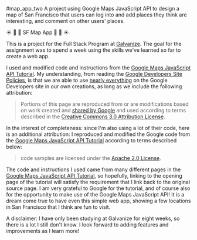 #map_app_two
A project using Google Maps JavaScript API to design a map of San Francisco that users can log into and add places they think are interesting, and comment on other users' places.

:sunny: :palm_tree: :evergreen_tree: SF Map App :evergreen_tree: :palm_tree: :sunny:

This is a project for the Full Stack Program at [Galvanize](http://www.galvanize.com/courses/full-stack/). The goal for the assignment was to spend a week using the skills we've learned so far to create a web app.

I used and modified code and instructions from the [Google Maps JavaScript API Tutorial](https://developers.google.com/maps/documentation/javascript/tutorial). My understanding, from reading the [Google Developers Site Policies](https://developers.google.com/site-policies), is that we are able to use [nearly everything](https://developers.google.com/site-policies#restrictions) on the Google Developers site in our own creations, as long as we include the following attribution:

> Portions of this page are reproduced from or are modifications based on work created and [shared by Google](https://developers.google.com/readme/policies/) and used according to terms described in the [Creative Commons 3.0 Attribution License](http://creativecommons.org/licenses/by/3.0/).

In the interest of completeness: since I'm also using a lot of their code, here is an additional attribution: I reproduced and modified the Google code from the [Google Maps JavaScript API Tutorial](https://developers.google.com/maps/documentation/javascript/tutorial) according to terms described below: 
> code samples are licensed under the [Apache 2.0 License](http://www.apache.org/licenses/LICENSE-2.0).

The code and instructions I used came from many different pages in the [Google Maps JavaScript API Tutorial](https://developers.google.com/maps/documentation/javascript/tutorial), so hopefully, linking to the opening page of the tutorial will satisfy the requirement that I link back to the original source page. I am very grateful to Google for the tutorial, and of course also for the opportunity to make use of the Google Maps JavaScript API! It is a dream come true to have even this simple web app, showing a few locations in San Francisco that I think are fun to visit.


A disclaimer:
I have only been studying at Galvanize for eight weeks, so there is a lot I still don't know. I look forward to adding features and improvements as I learn more!

